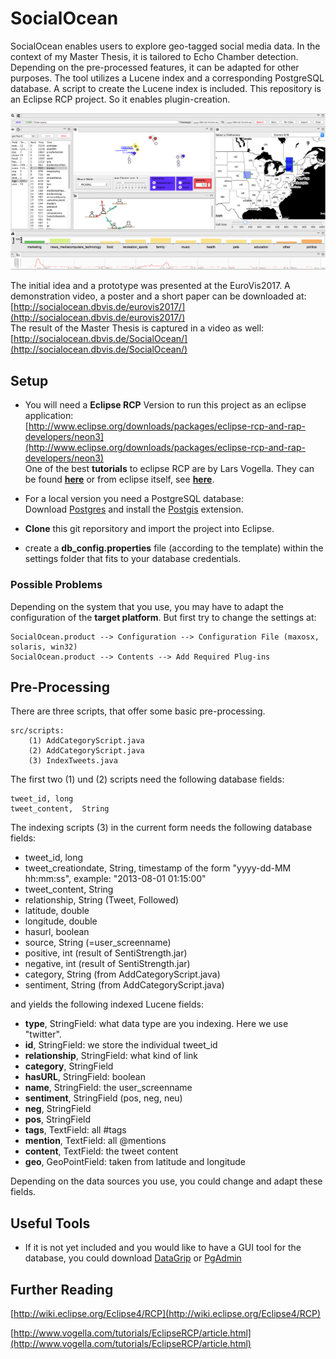 # SocialOcean
SocialOcean enables users to explore geo-tagged social media data.
In the context of my Master Thesis, it is tailored to Echo Chamber detection.
Depending on the pre-processed features, it can be adapted for other purposes.
The tool utilizes a Lucene index and a corresponding PostgreSQL database.
A script to create the Lucene index is included.
This repository is an Eclipse RCP project. So it enables plugin-creation.

![SocialOcean Tool Interface](./tool.png)


The initial idea and a prototype was presented at the EuroVis2017.
A demonstration video, a poster and a short paper can be downloaded at: [http://socialocean.dbvis.de/eurovis2017/](http://socialocean.dbvis.de/eurovis2017/)  
The result of the Master Thesis is captured in a video as well: 
[http://socialocean.dbvis.de/SocialOcean/](http://socialocean.dbvis.de/SocialOcean/)


## Setup

- You will need a **Eclipse RCP** Version to run this project as an eclipse application:  
[http://www.eclipse.org/downloads/packages/eclipse-rcp-and-rap-developers/neon3](http://www.eclipse.org/downloads/packages/eclipse-rcp-and-rap-developers/neon3)  
One of the best **tutorials** to eclipse RCP are by Lars Vogella. They can be found [**here**](http://www.vogella.com/tutorials/EclipseRCP/article.html)
or from eclipse itself, see [**here**](http://wiki.eclipse.org/Eclipse4/RCP).

- For a local version you need a PostgreSQL database:  
	Download [Postgres](https://www.postgresql.org) and install the [Postgis](http://postgis.net) extension.

- **Clone** this git reporsitory and import the project into Eclipse.

- create a **db_config.properties** file (according to the template) within the settings folder that fits to your database credentials.


### Possible Problems
Depending on the system that you use, you may have to adapt the configuration of the **target platform**.
But first try to change the settings at:

	SocialOcean.product --> Configuration --> Configuration File (maxosx, solaris, win32)
	SocialOcean.product --> Contents --> Add Required Plug-ins


## Pre-Processing

There are three scripts, that offer some basic pre-processing.

	src/scripts:
		(1) AddCategoryScript.java
		(2) AddCategoryScript.java
		(3) IndexTweets.java

The first two (1) und (2) scripts need the following database fields:

	tweet_id, long
	tweet_content,  String

The indexing scripts (3) in the current form needs the following database fields:

-	tweet_id, 			long
-	tweet_creationdate,		String, timestamp of the form "yyyy-dd-MM hh:mm:ss", example: "2013-08-01 01:15:00"
-	tweet_content,			String
-	relationship,			String (Tweet, Followed)
-	latitude,			double
-	longitude, 			double
-	hasurl, 			boolean
-	source, 			String (=user_screenname)
-	positive, 			int (result of SentiStrength.jar)
-	negative, 			int (result of SentiStrength.jar)
-	category, 			String (from AddCategoryScript.java)
-	sentiment, 			String (from AddCategoryScript.java)

and yields the following indexed Lucene fields:

- **type**, StringField: what data type are you indexing. Here we use "twitter".
- **id**, StringField: we store the individual tweet\_id
- **relationship**, StringField: what kind of link
- **category**, StringField
- **hasURL**, StringField: boolean
- **name**, StringField: the user\_screenname
- **sentiment**, StringField (pos, neg, neu)
- **neg**, StringField
- **pos**, StringField
- **tags**, TextField: all #tags
- **mention**, TextField: all @mentions
- **content**, TextField: the tweet content
- **geo**, GeoPointField: taken from latitude and longitude

Depending on the data sources you use, you could change and adapt these fields.



## Useful Tools

- If it is not yet included and you would like to have a GUI tool for the database, you could download [DataGrip](https://www.jetbrains.com/datagrip/download/) or [PgAdmin](https://www.pgadmin.org)


## Further Reading

[http://wiki.eclipse.org/Eclipse4/RCP](http://wiki.eclipse.org/Eclipse4/RCP)

[http://www.vogella.com/tutorials/EclipseRCP/article.html](http://www.vogella.com/tutorials/EclipseRCP/article.html)
